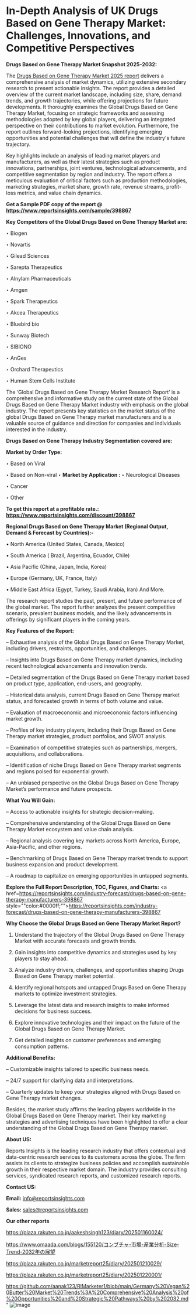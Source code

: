 # In-Depth Analysis of UK Drugs Based on Gene Therapy Market: Challenges, Innovations, and Competitive Perspectives

<strong>Drugs Based on Gene Therapy Market Snapshot 2025-2032:</strong>

The <a href=https://www.reportsinsights.com/sample/398867>Drugs Based on Gene Therapy Market 2025 report</a> delivers a comprehensive analysis of market dynamics, utilizing extensive secondary research to present actionable insights. The report provides a detailed overview of the current market landscape, including size, share, demand trends, and growth trajectories, while offering projections for future developments. It thoroughly examines the Global Drugs Based on Gene Therapy Market, focusing on strategic frameworks and assessing methodologies adopted by key global players, delivering an integrated perspective on their contributions to market evolution. Furthermore, the report outlines forward-looking projections, identifying emerging opportunities and potential challenges that will define the industry's future trajectory.

Key highlights include an analysis of leading market players and manufacturers, as well as their latest strategies such as product innovations, partnerships, joint ventures, technological advancements, and competitive segmentation by region and industry. The report offers a meticulous evaluation of critical factors such as production methodologies, marketing strategies, market share, growth rate, revenue streams, profit-loss metrics, and value chain dynamics.

<strong>Get a Sample PDF copy of the report @ <a href=https://www.reportsinsights.com/sample/398867 style=color:#0000ff;>https://www.reportsinsights.com/sample/398867</a></strong>

<strong>Key Competitors of the Global Drugs Based on Gene Therapy Market are:</strong>

‣ Biogen

‣ Novartis

‣ Gilead Sciences

‣ Sarepta Therapeutics

‣ Alnylam Pharmaceuticals

‣ Amgen

‣ Spark Therapeutics

‣ Akcea Therapeutics

‣ Bluebird bio

‣ Sunway Biotech

‣ SIBIONO

‣ AnGes

‣ Orchard Therapeutics

‣ Human Stem Cells Institute

The ‘Global Drugs Based on Gene Therapy Market Research Report’ is a comprehensive and informative study on the current state of the Global Drugs Based on Gene Therapy Market industry with emphasis on the global industry. The report presents key statistics on the market status of the global Drugs Based on Gene Therapy market manufacturers and is a valuable source of guidance and direction for companies and individuals interested in the industry.

<strong>Drugs Based on Gene Therapy Industry Segmentation covered are:</strong>

<strong>Market by Order Type: </strong>

‣ Based on Viral

‣ Based on Non-viral
‣ 
<strong>Market by Application :</strong>
‣ Neurological Diseases

‣ Cancer

‣ Other

<strong>To get this report at a profitable rate.: <a href=https://www.reportsinsights.com/discount/398867 style=color:#0000ff;>https://www.reportsinsights.com/discount/398867</a></strong>

<strong>Regional Drugs Based on Gene Therapy Market (Regional Output, Demand &amp; Forecast by Countries):-</strong>

• North America (United States, Canada, Mexico)

• South America ( Brazil, Argentina, Ecuador, Chile)

• Asia Pacific (China, Japan, India, Korea)

• Europe (Germany, UK, France, Italy)

• Middle East Africa (Egypt, Turkey, Saudi Arabia, Iran) And More.

The research report studies the past, present, and future performance of the global market. The report further analyzes the present competitive scenario, prevalent business models, and the likely advancements in offerings by significant players in the coming years.

<strong>Key Features of the Report:</strong>

– Exhaustive analysis of the Global Drugs Based on Gene Therapy Market, including drivers, restraints, opportunities, and challenges.

– Insights into Drugs Based on Gene Therapy market dynamics, including recent technological advancements and innovation trends.

– Detailed segmentation of the Drugs Based on Gene Therapy market based on product type, application, end-users, and geography.

– Historical data analysis, current Drugs Based on Gene Therapy market status, and forecasted growth in terms of both volume and value.

– Evaluation of macroeconomic and microeconomic factors influencing market growth.

– Profiles of key industry players, including their Drugs Based on Gene Therapy market strategies, product portfolios, and SWOT analysis.

– Examination of competitive strategies such as partnerships, mergers, acquisitions, and collaborations.

– Identification of niche Drugs Based on Gene Therapy market segments and regions poised for exponential growth.

– An unbiased perspective on the Global Drugs Based on Gene Therapy Market’s performance and future prospects.

<strong>What You Will Gain:</strong>

– Access to actionable insights for strategic decision-making.

– Comprehensive understanding of the Global Drugs Based on Gene Therapy Market ecosystem and value chain analysis.

– Regional analysis covering key markets across North America, Europe, Asia-Pacific, and other regions.

– Benchmarking of Drugs Based on Gene Therapy market trends to support business expansion and product development.

– A roadmap to capitalize on emerging opportunities in untapped segments.

<strong>Explore the Full Report Description, TOC, Figures, and Charts:</strong>
<a href=https://reportsinsights.com/industry-forecast/drugs-based-on-gene-therapy-manufacturers-398867 style=""color:#0000ff;"">https://reportsinsights.com/industry-forecast/drugs-based-on-gene-therapy-manufacturers-398867</a>

<strong>Why Choose the Global Drugs Based on Gene Therapy Market Report?</strong>

1. Understand the trajectory of the Global Drugs Based on Gene Therapy Market with accurate forecasts and growth trends.

2. Gain insights into competitive dynamics and strategies used by key players to stay ahead.

3. Analyze industry drivers, challenges, and opportunities shaping Drugs Based on Gene Therapy market potential.

4. Identify regional hotspots and untapped Drugs Based on Gene Therapy markets to optimize investment strategies.

5. Leverage the latest data and research insights to make informed decisions for business success.

6. Explore innovative technologies and their impact on the future of the Global Drugs Based on Gene Therapy Market.

7. Get detailed insights on customer preferences and emerging consumption patterns.

<strong>Additional Benefits:</strong>

– Customizable insights tailored to specific business needs.

– 24/7 support for clarifying data and interpretations.

– Quarterly updates to keep your strategies aligned with Drugs Based on Gene Therapy market changes.

Besides, the market study affirms the leading players worldwide in the Global Drugs Based on Gene Therapy market. Their key marketing strategies and advertising techniques have been highlighted to offer a clear understanding of the Global Drugs Based on Gene Therapy market.

<strong><strong>About US</strong>:</strong>

Reports Insights is the leading research industry that offers contextual and data-centric research services to its customers across the globe. The firm assists its clients to strategize business policies and accomplish sustainable growth in their respective market domain. The industry provides consulting services, syndicated research reports, and customized research reports.

<strong>Contact US:</strong>

<p class=><b>Email:</b> <a href=mailto:info@reportsinsights.com>info@reportsinsights.com</a></p>
<p class=><b>Sales:</b> <a href=mailto:sales@reportsinsights.com>sales@reportsinsights.com</a></p>

<strong>Our other reports</strong>

<a href=https://plaza.rakuten.co.jp/aakeshsingh123/diary/202501160024/>https://plaza.rakuten.co.jp/aakeshsingh123/diary/202501160024/</a>

<a href=https://www.omaada.com/blogs/155120/コンブチャ-市場-産業分析-Size-Trend-2032年の展望>https://www.omaada.com/blogs/155120/コンブチャ-市場-産業分析-Size-Trend-2032年の展望</a>

<a href=https://plaza.rakuten.co.jp/marketreport25/diary/202501210029/>https://plaza.rakuten.co.jp/marketreport25/diary/202501210029/</a>

<a href=https://plaza.rakuten.co.jp/marketreport25/diary/202501220001/>https://plaza.rakuten.co.jp/marketreport25/diary/202501220001/</a>

<a href=https://github.com/aanak123/RIMarketer1/blob/main/Germany%20Vegan%20Butter%20Market%20Trends%3A%20Comprehensive%20Analysis%20of%20Opportunities%20and%20Strategic%20Pathways%20by%202032.md>https://github.com/aanak123/RIMarketer1/blob/main/Germany%20Vegan%20Butter%20Market%20Trends%3A%20Comprehensive%20Analysis%20of%20Opportunities%20and%20Strategic%20Pathways%20by%202032.md</a>"
![image](https://github.com/user-attachments/assets/ad7f1dc8-8e38-48ee-864c-29cc3df96662)
